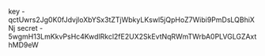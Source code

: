 key - qctUwrs2Jg0K0fJdvjloXbYSx3tZTjWbkyLKswl5jQpHoZ7Wibi9PmDsLQBhiXNj
secret - 5wgmH13LmKkvPsHc4KwdlRkcl2fE2UX2SkEvtNqRWmTWrbA0PLVGLGZAxthMD9eW